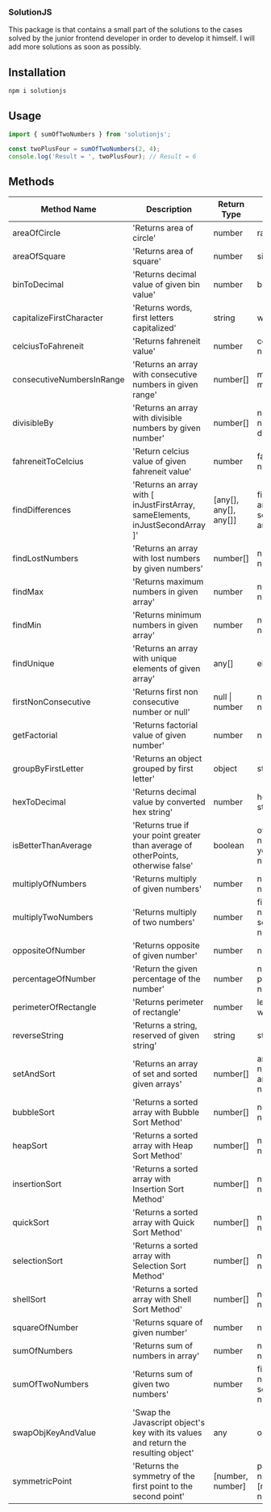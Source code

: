 ### SolutionJS

This package is that contains a small part of the solutions to the cases solved by the junior frontend developer in order to develop it himself. I will add more solutions as soon as possibly.

## Installation

```
npm i solutionjs
```

## Usage

```javascript
import { sumOfTwoNumbers } from 'solutionjs';

const twoPlusFour = sumOfTwoNumbers(2, 4);
console.log('Result = ', twoPlusFour); // Result = 6
```

## Methods

<table>
    <thead>
      <tr>
        <th> Method Name </th>
        <th> Description </th>
        <th> Return Type</th>
        <th> Parameters </th>
      </tr>
    </thead>
    <tbody>
        <tr>
            <td>areaOfCircle</td>
            <td>'Returns area of circle'</td>
            <td>number</td>
            <td>radius : number</td>
        </tr>
       <tr>
            <td>areaOfSquare</td>
            <td>'Returns area of square'</td>
            <td>number</td>
            <td>side : number</td>
        </tr>
        <tr>
            <td>binToDecimal</td>
            <td>'Returns decimal value of given bin value'</td>
            <td>number</td>
            <td>bin : string</td>
        </tr>
        <tr>
            <td>capitalizeFirstCharacter</td>
            <td>'Returns words, first letters capitalized'</td>
            <td>string</td>
            <td>word : string</td>
        </tr>
         <tr>
            <td>celciusToFahreneit</td>
            <td>'Returns fahreneit value'</td>
            <td>number</td>
            <td>celcius : number</td>
        </tr>
         <tr>
            <td>consecutiveNumbersInRange</td>
            <td>'Returns an array with consecutive numbers in given range'</td>
            <td>number[]</td>
            <td>min : number, max : number</td>
        </tr>
         <tr>
            <td>divisibleBy</td>
            <td>'Returns an array with divisible numbers by given number'</td>
            <td>number[]</td>
            <td>numbers: number[], divisor: number</td>
        </tr>
        <tr>
            <td>fahreneitToCelcius</td>
            <td>'Return celcius value of given fahreneit value'</td>
            <td>number</td>
            <td>fahreneit: number</td>
        </tr>
        <tr>
            <td>findDifferences</td>
            <td>'Returns an array with
            [ inJustFirstArray, sameElements, inJustSecondArray ]'</td>
            <td>[any[], any[], any[]]</td>
            <td>firstArray: any[], secondArray: any[]</td>
        </tr>
        <tr>
            <td>findLostNumbers</td>
            <td>'Returns an array with lost numbers by given numbers'</td>
            <td>number[]</td>
            <td>numbers: number[]</td>
        </tr>
        <tr>
            <td>findMax</td>
            <td>'Returns maximum numbers in given array'</td>
            <td>number</td>
            <td>numbers: number[]</td>
        </tr>
         <tr>
            <td>findMin</td>
            <td>'Returns minimum numbers in given array'</td>
            <td>number</td>
            <td>numbers: number[]</td>
        </tr>
        <tr>
            <td>findUnique</td>
            <td>'Returns an array with unique elements of given array'</td>
            <td>any[]</td>
            <td>elements: any[]</td>
        </tr>
        <tr>
            <td>firstNonConsecutive</td>
            <td>'Returns first non consecutive number or null'</td>
            <td>null | number</td>
            <td>numbers: number[]</td>
        </tr>
        <tr>
            <td>getFactorial</td>
            <td>'Returns factorial value of given number'</td>
            <td> number</td>
            <td>num: number</td>
        </tr>
         <tr>
            <td>groupByFirstLetter</td>
            <td>'Returns an object grouped by first letter'</td>
            <td> object </td>
            <td>strings: string[]</td>
        </tr> 
        <tr>
            <td>hexToDecimal</td>
            <td>'Returns decimal value by converted hex string'</td>
            <td> number </td>
            <td>hexString: string</td>
        </tr>
        <tr>
            <td>isBetterThanAverage</td>
            <td>'Returns true if your point greater than average of otherPoints, otherwise false'</td>
            <td> boolean </td>
            <td>otherPoints: number[], yourPoint: number</td>
        </tr>
        <tr>
            <td>multiplyOfNumbers</td>
            <td>'Returns multiply of given numbers'</td>
            <td> number </td>
            <td>numbers: number[]</td>
        </tr>
        <tr>
            <td>multiplyTwoNumbers</td>
            <td>'Returns multiply of two numbers'</td>
            <td> number </td>
            <td>firstNumber: number, secondNumber: number</td>
        </tr>
        <tr>
            <td>oppositeOfNumber</td>
            <td>'Returns opposite of given number'</td>
            <td> number </td>
            <td>num: number</td>
        </tr>
        <tr>
            <td>percentageOfNumber</td>
            <td>'Return the given percentage of the number'</td>
            <td> number </td>
            <td>num: number, percent: number</td>
        </tr>
        <tr>
            <td>perimeterOfRectangle</td>
            <td>'Returns perimeter of rectangle'</td>
            <td> number </td>
            <td>length: number, width: number</td>
        </tr>
        <tr>
            <td>reverseString</td>
            <td>'Returns a string, reserved of given string'</td>
            <td> string </td>
            <td>str: string</td>
        </tr>
        <tr>
            <td>setAndSort</td>
            <td>'Returns an array of set and sorted given arrays'</td>
            <td> number[] </td>
            <td>arrayOne: number[], arrayTwo: number[]</td>
        </tr>
        <tr>
            <td>bubbleSort</td>
            <td>'Returns a sorted array with Bubble Sort Method'</td>
            <td> number[] </td>
            <td>numbers: number[]</td>
        </tr>
        <tr>
            <td>heapSort</td>
            <td>'Returns a sorted array with Heap Sort Method'</td>
            <td> number[] </td>
            <td>numbers: number[]</td>
        </tr>
        <tr>
            <td>insertionSort</td>
            <td>'Returns a sorted array with Insertion Sort Method'</td>
            <td> number[] </td>
            <td>numbers: number[]</td>
        </tr>
        <tr>
            <td>quickSort</td>
            <td>'Returns a sorted array with Quick Sort Method'</td>
            <td> number[] </td>
            <td>numbers: number[]</td>
        </tr>
        <tr>
            <td>selectionSort</td>
            <td>'Returns a sorted array with Selection Sort Method'</td>
            <td> number[] </td>
            <td>numbers: number[]</td>
        </tr>
        <tr>
            <td>shellSort</td>
            <td>'Returns a sorted array with Shell Sort Method'</td>
            <td> number[] </td>
            <td>numbers: number[]</td>
        </tr>
        <tr>
            <td>squareOfNumber</td>
            <td>'Returns square of given number'</td>
            <td> number </td>
            <td>num: number</td>
        </tr>
        <tr>
            <td>sumOfNumbers</td>
            <td>'Returns sum of numbers in array'</td>
            <td> number </td>
            <td>numbers: number[]</td>
        </tr>
        <tr>
            <td>sumOfTwoNumbers</td>
            <td>'Returns sum of given two numbers'</td>
            <td> number </td>
            <td>firstNumber: number, secondNumber: number</td>
        </tr>
        <tr>
            <td>swapObjKeyAndValue</td>
            <td>'Swap the Javascript object's key with its values and return the resulting object'</td>
            <td> any </td>
            <td>obj: any</td>
        </tr>
        <tr>
            <td>symmetricPoint</td>
            <td>'Returns the symmetry of the first point to the second point'</td>
            <td> [number, number] </td>
            <td>p: [number, number], q: [number, number]</td>
        </tr>
    </tbody>
  </table>

